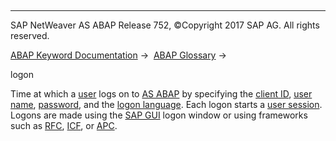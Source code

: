   

* * *

SAP NetWeaver AS ABAP Release 752, ©Copyright 2017 SAP AG. All rights reserved.

[ABAP Keyword Documentation](javascript:call_link\('abenabap.htm'\)) →  [ABAP Glossary](javascript:call_link\('abenabap_glossary.htm'\)) → 

logon

Time at which a [user](javascript:call_link\('abenuser_glosry.htm'\) "Glossary Entry") logs on to [AS ABAP](javascript:call_link\('abensap_nw_abap_glosry.htm'\) "Glossary Entry") by specifying the [client ID](javascript:call_link\('abenclient_identifier_glosry.htm'\) "Glossary Entry"), [user name](javascript:call_link\('abenuser_name_glosry.htm'\) "Glossary Entry"), [password](javascript:call_link\('abenpassword_glosry.htm'\) "Glossary Entry"), and the [logon language](javascript:call_link\('abenlogon_language_glosry.htm'\) "Glossary Entry"). Each logon starts a [user session](javascript:call_link\('abenuser_session_glosry.htm'\) "Glossary Entry"). Logons are made using the [SAP GUI](javascript:call_link\('abensap_gui_glosry.htm'\) "Glossary Entry") logon window or using frameworks such as [RFC](javascript:call_link\('abenrfc_glosry.htm'\) "Glossary Entry"), [ICF](javascript:call_link\('abenicf_glosry.htm'\) "Glossary Entry"), or [APC](javascript:call_link\('abenapc_glosry.htm'\) "Glossary Entry").